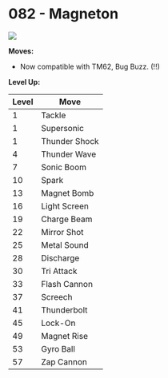 # 082 - Magneton
![][082]

**Moves:**

 - Now compatible with TM62, Bug Buzz. (!!)

**Level Up:**

Level | Move
---   | ---
  1   | Tackle
  1   | Supersonic
  1   | Thunder Shock
  4   | Thunder Wave
  7   | Sonic Boom
 10   | Spark
 13   | Magnet Bomb
 16   | Light Screen
 19   | Charge Beam
 22   | Mirror Shot
 25   | Metal Sound
 28   | Discharge
 30   | Tri Attack
 33   | Flash Cannon
 37   | Screech
 41   | Thunderbolt
 45   | Lock-On
 49   | Magnet Rise
 53   | Gyro Ball
 57   | Zap Cannon



[082]: /img/pokemon/082.png

